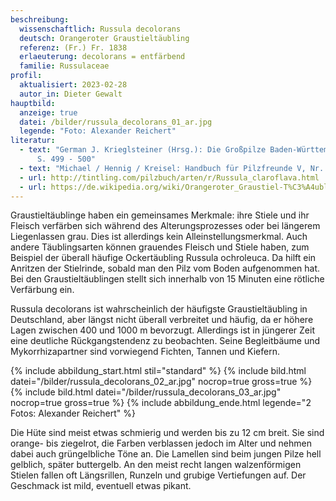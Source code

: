 ```yaml
---
beschreibung:
  wissenschaftlich: Russula decolorans
  deutsch: Orangeroter Graustieltäubling
  referenz: (Fr.) Fr. 1838
  erlaeuterung: decolorans = entfärbend
  familie: Russulaceae
profil:
  aktualisiert: 2023-02-28
  autor_in: Dieter Gewalt
hauptbild:
  anzeige: true
  datei: /bilder/russula_decolorans_01_ar.jpg
  legende: "Foto: Alexander Reichert"
literatur:
  - text: "German J. Krieglsteiner (Hrsg.): Die Großpilze Baden-Württembergs Band 2
      S. 499 - 500"
  - text: "Michael / Hennig / Kreisel: Handbuch für Pilzfreunde V, Nr. 105"
  - url: http://tintling.com/pilzbuch/arten/r/Russula_claroflava.html
  - url: https://de.wikipedia.org/wiki/Orangeroter_Graustiel-T%C3%A4ubling
---
```

Graustieltäublinge haben ein gemeinsames Merkmale: ihre Stiele und ihr Fleisch verfärben sich während des Alterungsprozesses oder bei längerem Liegenlassen grau. Dies ist allerdings kein Alleinstellungsmerkmal. Auch andere Täublingsarten können grauendes Fleisch und Stiele haben, zum Beispiel der überall häufige Ockertäubling Russula ochroleuca. Da hilft ein Anritzen der Stielrinde, sobald man den Pilz vom Boden aufgenommen hat. Bei den Graustieltäublingen stellt sich innerhalb von 15 Minuten eine rötliche Verfärbung ein. 

Russula decolorans ist wahrscheinlich der häufigste Graustieltäubling in Deutschland, aber längst nicht überall verbreitet und häufig, da er höhere Lagen zwischen 400 und 1000 m bevorzugt. Allerdings ist in jüngerer Zeit eine deutliche Rückgangstendenz zu beobachten. Seine Begleitbäume und Mykorrhizapartner sind vorwiegend Fichten, Tannen und Kiefern.

{% include abbildung_start.html stil="standard" %}
{% include bild.html datei="/bilder/russula_decolorans_02_ar.jpg" nocrop=true gross=true %}
{% include bild.html datei="/bilder/russula_decolorans_03_ar.jpg" nocrop=true gross=true %}
{% include abbildung_ende.html legende="2 Fotos: Alexander Reichert" %}

Die Hüte sind meist etwas schmierig und werden bis zu 12 cm breit. Sie sind orange- bis ziegelrot, die Farben verblassen jedoch im Alter und nehmen dabei auch grüngelbliche Töne an. Die Lamellen sind beim jungen Pilze hell gelblich, später buttergelb. An den meist recht langen walzenförmigen Stielen fallen oft Längsrillen, Runzeln und grubige Vertiefungen auf. Der Geschmack ist mild, eventuell etwas pikant.